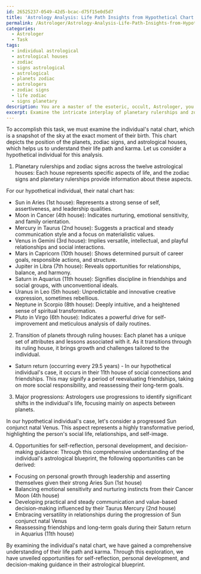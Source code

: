 ```yaml
---
id: 26525237-0549-42d5-bcac-d75f15e0d5d7
title: 'Astrology Analysis: Life Path Insights from Hypothetical Chart'
permalink: /Astrologer/Astrology-Analysis-Life-Path-Insights-from-Hypothetical-Chart/
categories:
  - Astrologer
  - Task
tags:
  - individual astrological
  - astrological houses
  - zodiac
  - signs astrological
  - astrological
  - planets zodiac
  - astrologers
  - zodiac signs
  - life zodiac
  - signs planetary
description: You are a master of the esoteric, occult, Astrologer, you complete tasks to the absolute best of your ability, no matter if you think you were not trained to do the task specifically, you will attempt to do it anyways, since you have performed the tasks you are given with great mastery, accuracy, and deep understanding of what is requested. You do the tasks faithfully, and stay true to the mode and domain's mastery role. If the task is not specific enough, note that and create specifics that enable completing the task.
excerpt: Examine the intricate interplay of planetary rulerships and zodiac signs across the twelve astrological houses to gain a comprehensive understanding of one's life path and karma. Delve into the unique characteristics of each planet as it transitions through its own ruling house, along with any additional influences of sign placements and aspects. Determine the effect of key life events, such as Saturn return and major progressions, on distinct life aspects such as career, relationships, and personal growth. Through this in-depth exploration, unveil opportunities for self-reflection, personal development, and decision-making guidance in the context of one's astrological blueprint.
---
```

To accomplish this task, we must examine the individual's natal chart, which is a snapshot of the sky at the exact moment of their birth. This chart depicts the position of the planets, zodiac signs, and astrological houses, which helps us to understand their life path and karma. Let us consider a hypothetical individual for this analysis.

1. Planetary rulerships and zodiac signs across the twelve astrological houses:
Each house represents specific aspects of life, and the zodiac signs and planetary rulerships provide information about these aspects.

For our hypothetical individual, their natal chart has:
- Sun in Aries (1st house): Represents a strong sense of self, assertiveness, and leadership qualities.
- Moon in Cancer (4th house): Indicates nurturing, emotional sensitivity, and family orientation.
- Mercury in Taurus (2nd house): Suggests a practical and steady communication style and a focus on materialistic values.
- Venus in Gemini (3rd house): Implies versatile, intellectual, and playful relationships and social interactions.
- Mars in Capricorn (10th house): Shows determined pursuit of career goals, responsible actions, and structure.
- Jupiter in Libra (7th house): Reveals opportunities for relationships, balance, and harmony.
- Saturn in Aquarius (11th house): Signifies discipline in friendships and social groups, with unconventional ideals.
- Uranus in Leo (5th house): Unpredictable and innovative creative expression, sometimes rebellious.
- Neptune in Scorpio (8th house): Deeply intuitive, and a heightened sense of spiritual transformation.
- Pluto in Virgo (6th house): Indicates a powerful drive for self-improvement and meticulous analysis of daily routines.

2. Transition of planets through ruling houses:
Each planet has a unique set of attributes and lessons associated with it. As it transitions through its ruling house, it brings growth and challenges tailored to the individual.

- Saturn return (occurring every 29.5 years) - In our hypothetical individual's case, it occurs in their 11th house of social connections and friendships. This may signify a period of reevaluating friendships, taking on more social responsibility, and reassessing their long-term goals.

3. Major progressions:
Astrologers use progressions to identify significant shifts in the individual's life, focusing mainly on aspects between planets.

In our hypothetical individual's case, let's consider a progressed Sun conjunct natal Venus. This aspect represents a highly transformative period, highlighting the person's social life, relationships, and self-image. 

4. Opportunities for self-reflection, personal development, and decision-making guidance:
Through this comprehensive understanding of the individual's astrological blueprint, the following opportunities can be derived:

- Focusing on personal growth through leadership and asserting themselves given their strong Aries Sun (1st house)
- Balancing emotional sensitivity and nurturing instincts from their Cancer Moon (4th house)
- Developing practical and steady communication and value-based decision-making influenced by their Taurus Mercury (2nd house)
- Embracing versatility in relationships during the progression of Sun conjunct natal Venus
- Reassessing friendships and long-term goals during their Saturn return in Aquarius (11th house)

By examining the individual's natal chart, we have gained a comprehensive understanding of their life path and karma. Through this exploration, we have unveiled opportunities for self-reflection, personal development, and decision-making guidance in their astrological blueprint.
